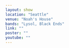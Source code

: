 ```yaml
---
layout: show
location: "Seattle"
venue: "Noah's House"
bands: "Lysol, Black Ends"
link: ""
poster: ""
youtube: ""
---
```



